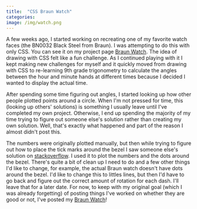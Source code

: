 ```yaml
---
title:  "CSS Braun Watch"
categories:
image: /img/watch.png
---
```


A few weeks ago, I started working on recreating one of my favorite watch faces (the BN0032 Black Steel from Braun). I was attempting to do this with only CSS.  You can see it on my project page [Braun Watch](http://vlhernandez.com/braun-watch). The idea of drawing with CSS felt like a fun challenge.  As I continued playing with it I kept making new challenges for myself and it quickly moved from drawing with CSS to re-learning 9th grade trigonometry to calculate the angles between the hour and minute hands at different times because I decided I wanted to display the actual time.

After spending some time figuring out angles, I started looking up how other people plotted points around a circle.  When I'm not pressed for time, this (looking up others' solutions) is something I usually leave until I've completed my own project. Otherwise, I end up spending the majority of my time trying to figure out someone else's solution rather than creating my own solution.  Well, that's exactly what happened and part of the reason I almost didn't post this.

The numbers were originally plotted manually, but then while trying to figure out how to place the tick marks around the bezel I saw someone else's solution on [stackoverflow](http://stackoverflow.com/questions/12813573/position-icons-into-circle). I used it to plot the numbers and the dots around the bezel.  There's quite a bit of clean up I need to do and a few other things I'd like to change, for example, the actual Braun watch doesn't have dots around the bezel.  I'd like to change this to littles lines, but then I'd have to go back and figure out the correct amount of rotation for each dash.  I'll leave that for a later date. For now, to keep with my original goal (which I was already forgetting) of posting things I've worked on whether they are good or not, I've posted my [Braun Watch](http://vlhernandez.com/braun-watch)!
